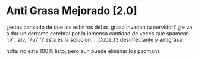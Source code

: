 # Anti Grasa Mejorado [2.0]

¿estas cansado de que los esbirros del sr. graso invadan tu servidor? ¿te va a dar un derrame cerebral por la inmensa cantidad de veces que spamean ':v', 'alv, '7u7''? esta es la solucion... ¡Cube_13 desinfectante y antigrasa!



nota: no esta 100% listo, pero aun puede eliminar los pacmans


